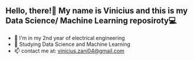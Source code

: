 ## Hello, there!👋 My name is Vinicius and this is my Data Science/ Machine Learning reposiroty💻

- 🔭 I'm in my 2nd year of electrical engineering
- 🌱 Studying Data Science and Machine Learning
- 📫 contact me at:  vinicius.zani04@gmail.com

<!--
**ViniZani/ViniZani** is a ✨ _special_ ✨ repository because its `README.md` (this file) appears on your GitHub profile.

Here are some ideas to get you started:

- 🔭 I’m currently working on ...
- 🌱 I’m currently learning ...
- 👯 I’m looking to collaborate on ...
- 🤔 I’m looking for help with ...
- 💬 Ask me about ...
- 📫 How to reach me: ...
- 😄 Pronouns: ...
- ⚡ Fun fact: ...
-->
